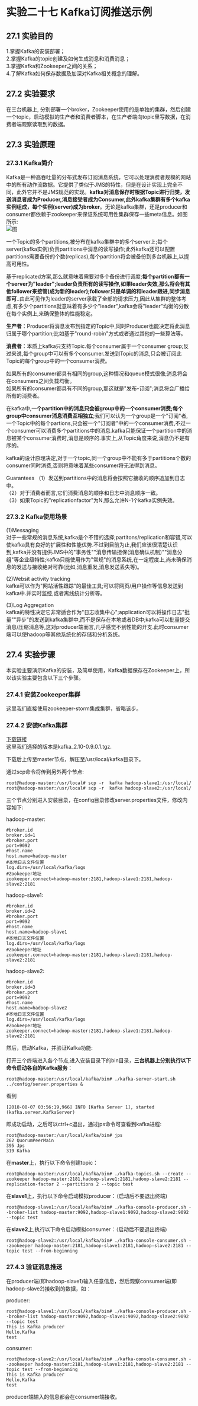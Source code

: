 ﻿# 实验二十七 Kafka订阅推送示例

## 27.1 实验目的  
1.掌握Kafka的安装部署；  
2.掌握Kafka的topic创建及如何生成消息和消费消息；  
3.掌握Kafka和Zookeeper之间的关系；  
4.了解Kafka如何保存数据及加深对Kafka相关概念的理解。  

## 27.2 实验要求  
在三台机器上, 分别部署一个broker，Zookeeper使用的是单独的集群，然后创建一个topic，启动模拟的生产者和消费者脚本，在生产者端向topic里写数据，在消费者端观察读取到的数据。  

## 27.3 实验原理  
### 27.3.1 Kafka简介  
Kafka是一种高吞吐量的分布式发布订阅消息系统，它可以处理消费者规模的网站中的所有动作流数据。它提供了类似于JMS的特性，但是在设计实现上完全不同，此外它并不是JMS规范的实现。**kafka对消息保存时根据Topic进行归类，发送消息者成为Producer,消息接受者成为Consumer,此外kafka集群有多个kafka实例组成，每个实例(server)成为broker**。无论是kafka集群，还是producer和consumer都依赖于zookeeper来保证系统可用性集群保存一些meta信息。如图所示:  
![图](https://raw.githubusercontent.com/chellyk/Bigdata-experiment/master/ex27/1.png)  

一个Topic的多个partitions,被分布在kafka集群中的多个server上;每个server(kafka实例)负责partitions中消息的读写操作;此外kafka还可以配置partitions需要备份的个数(replicas),每个partition将会被备份到多台机器上,以提高可用性。  

基于replicated方案,那么就意味着需要对多个备份进行调度;**每个partition都有一个server为"leader";leader负责所有的读写操作,如果leader失效,那么将会有其他follower来接管(成为新的leader);follower只是单调的和leader跟进,同步消息即可**..由此可见作为leader的server承载了全部的请求压力,因此从集群的整体考虑,有多少个partitions就意味着有多少个"leader",kafka会将"leader"均衡的分散在每个实例上,来确保整体的性能稳定。  

**生产者**：Producer将消息发布到指定的Topic中,同时Producer也能决定将此消息归属于哪个partition;比如基于"round-robin"方式或者通过其他的一些算法等。  

**消费者**：本质上kafka只支持Topic.每个consumer属于一个consumer group;反过来说,每个group中可以有多个consumer.发送到Topic的消息,只会被订阅此Topic的每个group中的一个consumer消费。  

如果所有的consumer都具有相同的group,这种情况和queue模式很像;消息将会在consumers之间负载均衡。  
如果所有的consumer都具有不同的group,那这就是"发布-订阅";消息将会广播给所有的消费者。  

在kafka中,**一个partition中的消息只会被group中的一个consumer消费;每个group中consumer消息消费互相独立**;我们可以认为一个group是一个"订阅"者,一个Topic中的每个partions,只会被一个"订阅者"中的一个consumer消费,不过一个consumer可以消费多个partitions中的消息.kafka只能保证一个partition中的消息被某个consumer消费时,消息是顺序的.事实上,从Topic角度来说,消息仍不是有序的。  

kafka的设计原理决定,对于一个topic,同一个group中不能有多于partitions个数的consumer同时消费,否则将意味着某些consumer将无法得到消息。  

Guarantees
（1）发送到partitions中的消息将会按照它接收的顺序追加到日志中。  
（2）对于消费者而言,它们消费消息的顺序和日志中消息顺序一致。  
（3）如果Topic的"replicationfactor"为N,那么允许N-1个kafka实例失效。  

### 27.3.2 Kafka使用场景  
(1)Messaging  
对于一些常规的消息系统,kafka是个不错的选择;partitons/replication和容错,可以使kafka具有良好的扩展性和性能优势.不过到目前为止,我们应该很清楚认识到,kafka并没有提供JMS中的"事务性""消息传输担保(消息确认机制)""消息分组"等企业级特性;kafka只能使用作为"常规"的消息系统,在一定程度上,尚未确保消息的发送与接收绝对可靠(比如,消息重发,消息发送丢失等)。  

(2)Websit activity tracking  
kafka可以作为"网站活性跟踪"的最佳工具;可以将网页/用户操作等信息发送到kafka中.并实时监控,或者离线统计分析等。  

(3)Log Aggregation  
kafka的特性决定它非常适合作为"日志收集中心";application可以将操作日志"批量""异步"的发送到kafka集群中,而不是保存在本地或者DB中;kafka可以批量提交消息/压缩消息等,这对producer端而言,几乎感觉不到性能的开支.此时consumer端可以使hadoop等其他系统化的存储和分析系统。  

## 27.4 实验步骤  
本实验主要演示Kafka的安装，及简单使用，Kafka数据保存在Zookeeper上，所以该实验主要包含以下三个步骤。  

### 27.4.1 安装Zookeeper集群
这里我们直接使用zookeeper-storm集成集群，省略该步。  

### 27.4.2 安装Kafka集群  
[下载链接](http://kafka.apache.org/downloads)  
这里我们选择的版本是kafka_2.10-0.9.0.1.tgz.  

下载后上传至master节点，解压至/usr/local/kafka目录下。  

通过scp命令将传到另外两个节点:  
```
root@hadoop-master:/usr/local# scp -r  kafka hadoop-slave1:/usr/local/
root@hadoop-master:/usr/local# scp -r  kafka hadoop-slave2:/usr/local/
```  

三个节点分别进入安装目录，在config目录修改server.properties文件，修改内容如下:  

hadoop-master:  
```
#broker.id
broker.id=1
#broker.port
port=9092
#host.name
host.name=hadoop-master
#本地日志文件位置
log.dirs=/usr/local/kafka/logs
#Zookeeper地址
zookeeper.connect=hadoop-master:2181,hadoop-slave1:2181,hadoop-slave2:2181
```

hadoop-slave1:  
```
#broker.id
broker.id=2
#broker.port
port=9092
#host.name
host.name=hadoop-slave1
#本地日志文件位置
log.dirs=/usr/local/kafka/logs
#Zookeeper地址
zookeeper.connect=hadoop-master:2181,hadoop-slave1:2181,hadoop-slave2:2181
```

hadoop-slave2:  
```
#broker.id
broker.id=3
#broker.port
port=9092
#host.name
host.name=hadoop-slave2
#本地日志文件位置
log.dirs=/usr/local/kafka/logs
#Zookeeper地址
zookeeper.connect=hadoop-master:2181,hadoop-slave1:2181,hadoop-slave2:2181
```

然后，启动Kafka，并验证Kafka功能:  

打开三个终端进入各个节点,进入安装目录下的bin目录，**三台机器上分别执行以下命令启动各自的Kafka服务**：  
```
root@hadoop-master:/usr/local/kafka/bin# ./kafka-server-start.sh ../config/server.properties &
```  

看到  
```
[2018-08-07 03:56:19,966] INFO [Kafka Server 1], started (kafka.server.KafkaServer)
```
即成功启动，之后可以ctrl+c退出，通过jps命令可查看到kafka进程:  
```
root@hadoop-master:/usr/local/kafka/bin# jps
262 QuorumPeerMain
395 Jps
319 Kafka
```  


在**master**上，执行以下命令创建topic：  
```
root@hadoop-master:/usr/local/kafka/bin# ./kafka-topics.sh --create --zookeeper hadoop-master:2181,hadoop-slave1:2181,hadoop-slave2:2181 --replication-factor 2 --partitions 2 --topic test
```  

在**slave1**上，执行以下命令启动模拟producer：（启动后不要退出终端)  
```
root@hadoop-slave1:/usr/local/kafka/bin# ./kafka-console-producer.sh --broker-list hadoop-master:9092,hadoop-slave1:9092,hadoop-slave2:9092 --topic test
```  

在**slave2**上,执行以下命令启动模拟consumer：（启动后不要退出终端)  
```
root@hadoop-slave2:/usr/local/kafka/bin# ./kafka-console-consumer.sh --zookeeper hadoop-master:2181,hadoop-slave1:2181,hadoop-slave2:2181 --topic test --from-beginning
```

### 27.4.3 验证消息推送  
在producer端(即hadoop-slave1)输入任意信息，然后观察consumer端(即hadoop-slave2)接收到的数据，如：  

producer:
```
root@hadoop-slave1:/usr/local/kafka/bin# ./kafka-console-producer.sh --broker-list hadoop-master:9092,hadoop-slave1:9092,hadoop-slave2:9092 --topic test
This is Kafka producer
Hello,Kafka
test
```  

consumer:
```  
root@hadoop-slave2:/usr/local/kafka/bin# ./kafka-console-consumer.sh --zookeeper hadoop-master:2181,hadoop-slave1:2181,hadoop-slave2:2181 --topic test --from-beginning
This is Kafka producer
Hello,Kafka
test
```

producer端输入的信息都会在consumer端接收。




